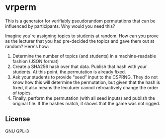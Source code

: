 # vrperm
This is a generator for verifiably pseudorandom permutations that can be
influenced by participants. Why would you need this?

Imagine you're assigning topics to students at random. How can you prove as the
lecturer that you had pre-decided the topics and gave them out at random?
Here's how:

  1. Determine the number of topics (and students) in a machine-readable
	 fashion (JSON format)
  2. Create a SHA256 hash over that data. Publish that hash with your students.
	 At this point, the permutation is already fixed.
  3. Ask your students to provide "seed" input to the CSPRNG. They do not know
	 how this will determine the permutation, but given that the hash is fixed,
     it also means the lecuturer cannot retroactively change the order of topics.
  4. Finally, perform the permutation (with all seed inputs) and publish the
	 original file. If the hashes match, it shows that the game was not rigged.


## License
GNU GPL-3
